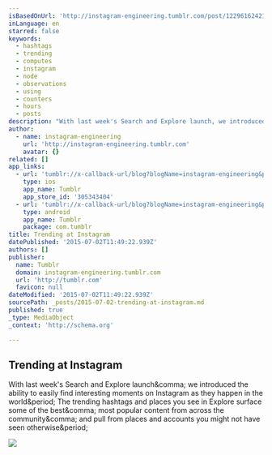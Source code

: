 ```yaml
---
isBasedOnUrl: 'http://instagram-engineering.tumblr.com/post/122961624217/trending-at-instagram'
inLanguage: en
starred: false
keywords:
  - hashtags
  - trending
  - computes
  - instagram
  - node
  - observations
  - using
  - counters
  - hours
  - posts
description: "With last week's Search and Explore launch, we introduced the ability to easily find interesting moments on Instagram as they happen in the world. The trending hashtags and places you see in Explore surface some of the best, most popular content from across the community, and pull from places and accounts you might not have seen otherwise."
author:
  - name: instagram-engineering
    url: 'http://instagram-engineering.tumblr.com'
    avatar: {}
related: []
app_links:
  - url: 'tumblr://x-callback-url/blog?blogName=instagram-engineering&postID=122961624217'
    type: ios
    app_name: Tumblr
    app_store_id: '305343404'
  - url: 'tumblr://x-callback-url/blog?blogName=instagram-engineering&postID=122961624217'
    type: android
    app_name: Tumblr
    package: com.tumblr
title: Trending at Instagram
datePublished: '2015-07-02T11:49:22.939Z'
authors: []
publisher:
  name: Tumblr
  domain: instagram-engineering.tumblr.com
  url: 'http://tumblr.com'
  favicon: null
dateModified: '2015-07-02T11:49:22.939Z'
sourcePath: _posts/2015-07-02-trending-at-instagram.md
published: true
_type: MediaObject
_context: 'http://schema.org'

---
```

<article style=""><h1>Trending at Instagram</h1><p>With last week's Search and Explore launch&amp;comma; we introduced the ability to easily find interesting moments on Instagram as they happen in the world&amp;period; The trending hashtags and places you see in Explore surface some of the best&amp;comma; most popular content from across the community&amp;comma; and pull from places and accounts you might not have seen otherwise&amp;period;</p><img src="https://40.media.tumblr.com/2ca7e982ebaaa674cee272314894b66b/tumblr_inline_nqry55ZdF51tpy1wo_540.png" /></article>
